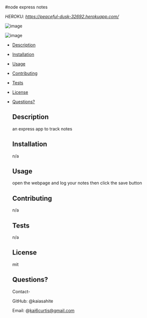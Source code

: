 #node express notes


*HEROKU: https://peaceful-dusk-32692.herokuapp.com/*



  ![image](https://user-images.githubusercontent.com/70611424/110231976-0103e400-7ed8-11eb-95f3-bed99c6938fc.png)
  
  ![image](https://user-images.githubusercontent.com/70611424/110231997-1973fe80-7ed8-11eb-8f93-e0618dbc3701.png)
  
  
  
  
  
  
  - [Description](#description)
  - [Installation](#installation)
  - [Usage](#usage)
  - [Contributing](#contributing)
  - [Tests](#tests)
  - [License](#license)
  - [Questions?](#questions-)

  
    
    ## Description 
     
    
    an express app to track notes
    

    ## Installation
    
    
    n/a
    

    ## Usage 
    
    
    open the webpage and log your notes then click the save button

    
    ## Contributing
    
   
    n/a

    
    ## Tests
    
    
    n/a

    
    ## License
    
    mit
    

    ## Questions?
     
    
    Contact-
   
    
    GitHub: @kaiasahite
    
    Email: @kai6curtis@gmail.com